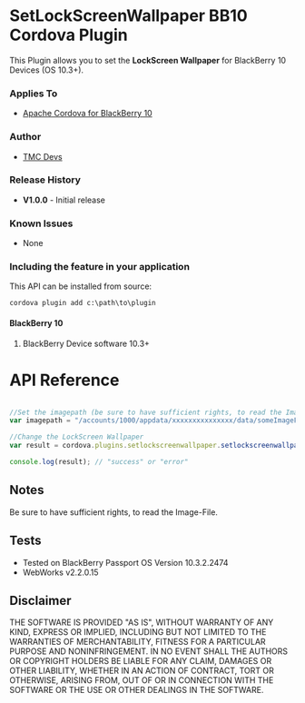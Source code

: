# SetLockScreenWallpaper BB10 Cordova Plugin

This Plugin allows you to set the **LockScreen Wallpaper** for BlackBerry 10 Devices (OS 10.3+).

### Applies To

* [Apache Cordova for BlackBerry 10](https://github.com/blackberry/cordova-blackberry/tree/master/blackberry10)

### Author

* [TMC Devs](https://twitter.com/julster85)

### Release History

* **V1.0.0** - Initial release

### Known Issues

* None

### Including the feature in your application

This API can be installed from source:

	cordova plugin add c:\path\to\plugin

#### BlackBerry 10

1. BlackBerry Device software 10.3+

# API Reference #

```javascript

//Set the imagepath (be sure to have sufficient rights, to read the Image-File)
var imagepath = "/accounts/1000/appdata/xxxxxxxxxxxxxxx/data/someImageFile.jpg"; //Start NOT with 'file://....'. The Plugin will also filter out 'file://', if you added accidentally

//Change the LockScreen Wallpaper
var result = cordova.plugins.setlockscreenwallpaper.setlockscreenwallpaper(imagepath);

console.log(result); // "success" or "error"

```
## Notes

Be sure to have sufficient rights, to read the Image-File.

## Tests

* Tested on BlackBerry Passport OS Version 10.3.2.2474
* WebWorks v2.2.0.15

## Disclaimer

THE SOFTWARE IS PROVIDED "AS IS", WITHOUT WARRANTY OF ANY KIND, EXPRESS OR IMPLIED, INCLUDING BUT NOT LIMITED TO THE WARRANTIES OF MERCHANTABILITY, FITNESS FOR A PARTICULAR PURPOSE AND NONINFRINGEMENT. IN NO EVENT SHALL THE AUTHORS OR COPYRIGHT HOLDERS BE LIABLE FOR ANY CLAIM, DAMAGES OR OTHER LIABILITY, WHETHER IN AN ACTION OF CONTRACT, TORT OR OTHERWISE, ARISING FROM, OUT OF OR IN CONNECTION WITH THE SOFTWARE OR THE USE OR OTHER DEALINGS IN THE SOFTWARE.